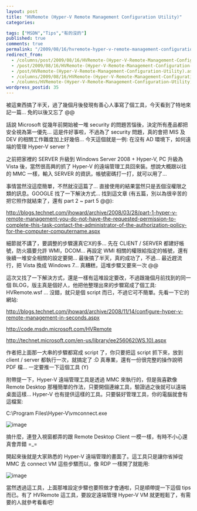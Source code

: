 ```yaml
---
layout: post
title: "HVRemote (Hyper-V Remote Management Configuration Utility)"
categories:

tags: ["MSDN","Tips","有的沒的"]
published: true
comments: true
permalink: "/2009/08/16/hvremote-hyper-v-remote-management-configuration-utility/"
redirect_from:
  - /columns/post/2009/08/16/HVRemote-(Hyper-V-Remote-Management-Configuration-Utility).aspx/
  - /post/2009/08/16/HVRemote-(Hyper-V-Remote-Management-Configuration-Utility).aspx/
  - /post/HVRemote-(Hyper-V-Remote-Management-Configuration-Utility).aspx/
  - /columns/2009/08/16/HVRemote-(Hyper-V-Remote-Management-Configuration-Utility).aspx/
  - /columns/HVRemote-(Hyper-V-Remote-Management-Configuration-Utility).aspx/
wordpress_postid: 35
---
```


被這東西搞了半天，過了幾個月後發現有善心人事寫了個工具，今天看到了特地來記一篇... 免的以後又忘了 @@

話說 Microsoft 從幾年前開始被一堆 security 的問題苦惱後，決定所有產品都把安全視為第一優先... 這是件好事啦，不過為了 security 問題，真的會把 MIS 及 DEV 的相關工作難度加上好幾倍... 今天這個就是一例: 在沒有 AD 環境下，如何遠端的管理 Hyper-V server ?

之前把家裡的 SERVER 升級到 Windows Server 2008 + Hyper-V, PC 升級為 Vista 後，當然很高興的抓了 Hyper-V 的遠端管理工具回來裝。想說大概跟以往的 MMC 一樣，輸入 SERVER 的資訊，帳號密碼打一打，就可以用了...

事情當然沒這麼簡單，不然就沒這篇了... 直接使用的結果當然只是丟個沒權限之類的訊息。GOOGLE 找了一下解決方式... 找到這文章 (有五篇，別以為很辛苦的把它照作就結束了，還有 part 2 ~ part 5 @@):

http://blogs.technet.com/jhoward/archive/2008/03/28/part-1-hyper-v-remote-management-you-do-not-have-the-requested-permission-to-complete-this-task-contact-the-administrator-of-the-authorization-policy-for-the-computer-computername.aspx

細節就不講了，要調整的步驟還真它X的多... 先在 CLIENT / SERVER 都建好帳號，防火牆要允許 WMI，DCOM... 再設定 WMI 相關的權限給指定的帳號，還有後續一堆安全相關的設定要開... 最後搞了半天，真的成功了，不過... 最近趕流行，把 Vista 換成 Windows 7... 真糟糕，這堆步驟又要來一次 @@

這次又找了一下解決方式，還是一樣有這堆設定要改，不過跟幾個月前找到的同一個 BLOG，版主真是個好人，他把他整理出來的步驟寫成了個工具: HVRemote.wsf … 沒錯，就只是個 script 而已，不過它可不簡單。先看一下它的網站:

http://blogs.technet.com/jhoward/archive/2008/11/14/configure-hyper-v-remote-management-in-seconds.aspx

http://code.msdn.microsoft.com/HVRemote

http://technet.microsoft.com/en-us/library/ee256062(WS.10).aspx

作者把上面那一大串的步驟都寫成 script 了，你只要把這 script 抓下來，放到 client / server 都執行一次，就搞定了 :D 真專業，還有一份很完整的操作說明 PDF 檔... 一定要推一下這個工具 (Y)

附帶提一下，Hyper-V 遠端管理工具是透過 MMC 來執行的，但是我喜歡像 Remote Desktop 那種簡單的作法，只要開個連線工具，驗證過之後就可以遠端桌面這樣... Hyper-V 也有提供這樣的工具。只要裝好管理工具，你的電腦就會有這檔案:

C:\Program Files\Hyper-V\vmconnect.exe

![image](/wp-content/be-files/WindowsLiveWriter/HVRemoteHyperVRemoteManagementConfigurat/425ECE48/image.png)

搞什麼，連登入視窗都弄的跟 Remote Desktop Client 一模一樣，有時不小心還真會弄錯 =_=

開起來後就是大家熟悉的 Hyper-V 遠端管理的畫面了。這工具只是讓你省掉從 MMC 去 connect VM 這些步驟而以，像 RDP 一樣開了就能用:

![image](/wp-content/be-files/WindowsLiveWriter/HVRemoteHyperVRemoteManagementConfigurat/61A1751B/image.png)

當然透過這工具，上面那堆設定步驟也要照做才會通啦，只是順帶提一下這個 tips 而已。有了 HVRemote 這工具，要設定遠端管理 Hyper-V VM 就更輕鬆了，有需要的人就參考看看吧!

